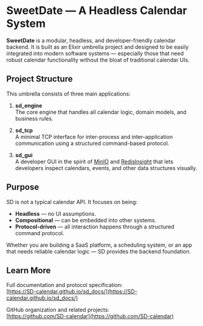 # SweetDate — A Headless Calendar System

**SweetDate** is a modular, headless, and developer-friendly calendar backend. It is built as an Elixir umbrella project and designed to be easily integrated into modern software systems — especially those that need robust calendar functionality without the bloat of traditional calendar UIs.

## Project Structure

This umbrella consists of three main applications:

1. **sd_engine**  
   The core engine that handles all calendar logic, domain models, and business rules.

2. **sd_tcp**  
   A minimal TCP interface for inter-process and inter-application communication using a structured command-based protocol.

3. **sd_gui**  
   A developer GUI in the spirit of [MinIO](https://min.io/) and [RedisInsight](https://redis.com/redis-enterprise/redis-insight/) that lets developers inspect calendars, events, and other data structures visually.

## Purpose

SD is not a typical calendar API. It focuses on being:

- **Headless** — no UI assumptions.
- **Compositional** — can be embedded into other systems.
- **Protocol-driven** — all interaction happens through a structured command protocol.

Whether you are building a SaaS platform, a scheduling system, or an app that needs reliable calendar logic — SD provides the backend foundation.

## Learn More

Full documentation and protocol specification:  
[https://SD-calendar.github.io/sd_docs/](https://SD-calendar.github.io/sd_docs/)

GitHub organization and related projects:  
[https://github.com/SD-calendar](https://github.com/SD-calendar)
